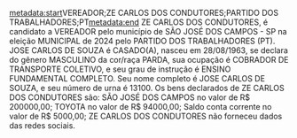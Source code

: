 <metadata:start>VEREADOR;ZE CARLOS DOS CONDUTORES;PARTIDO DOS TRABALHADORES;PT<metadata:end>
ZE CARLOS DOS CONDUTORES, é candidato a VEREADOR pelo município de SÃO JOSÉ DOS CAMPOS - SP na eleição MUNICIPAL de 2024 pelo PARTIDO DOS TRABALHADORES (PT). JOSE CARLOS DE SOUZA é CASADO(A), nasceu em 28/08/1963, se declara do gênero MASCULINO da cor/raça PARDA, sua ocupação é COBRADOR DE TRANSPORTE COLETIVO, e seu grau de instrução é ENSINO FUNDAMENTAL COMPLETO. Seu nome completo é JOSE CARLOS DE SOUZA, e seu número de urna é 13100.
Os bens declarados de ZE CARLOS DOS CONDUTORES são: SÃO JOSÉ DOS CAMPOS no valor de R$ 200000,00; TOYOTA  no valor de R$ 94000,00; Saldo conta corrente no valor de R$ 5000,00; 
ZE CARLOS DOS CONDUTORES não forneceu dados das redes sociais.